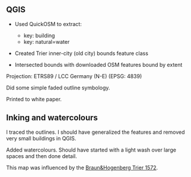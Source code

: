 ## QGIS

- Used QuickOSM to extract:
    - key: building
    - key: natural=water

- Created Trier inner-city (old city) bounds feature class
- Intersected bounds with downloaded OSM features bound by extent

Projection: ETRS89 / LCC Germany (N-E) (EPSG: 4839)

Did some simple faded outline symbology.

Printed to white paper.

## Inking and watercolours
I traced the outlines. I should have generalized the features and removed very small buildings in QGIS.

Added watercolours. Should have started with a light wash over large spaces and then done detail.

This map was influenced by the [Braun&Hogenberg Trier 1572](https://en.wikipedia.org/wiki/File:Braun%26Hogenberg_Trier_1572.jpg).

